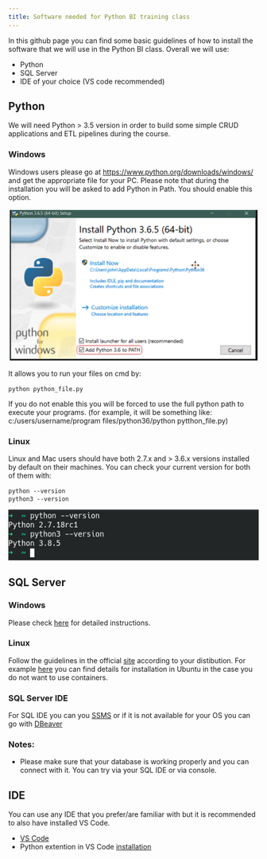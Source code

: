 ```yaml
---
title: Software needed for Python BI training class
---
```


In this github page you can find some basic guidelines of how to install the software that we will use in the Python BI class. Overall we will use:

- Python
- SQL Server
- IDE of your choice (VS code recommended)

## Python

We will need Python > 3.5 version in order to build some simple CRUD applications and ETL pipelines during the course.

### Windows

Windows users please go at https://www.python.org/downloads/windows/ and get the appropriate file for your PC. Please note that during the installation you will be asked to add Python in Path. You should enable this option.

![alt text](../images/pythonpath.png)

It allows you to run your files on cmd by:

```
python python_file.py
```

If you do not enable this you will be forced to use the full python path to execute your programs. (for example, it will be something like:
c:/users/username/program files/python36/python pytthon_file.py)

### Linux

Linux and Mac users should have both 2.7.x and > 3.6.x versions installed by default on their machines. You can check your current version for both of them with:

```
python --version
python3 --version
```

![alt text](../images/pythonv.png)

## SQL Server

### Windows

Please check [here](https://github.com/codehub-learn/business-intelligence-devenv-setup#required-software) for detailed instructions.

### Linux

Follow the guidelines in the official [site](https://www.microsoft.com/en-us/sql-server/sql-server-downloads) according to your distibution.
For example [here](https://docs.microsoft.com/en-us/sql/linux/quickstart-install-connect-ubuntu?view=sql-server-ver15) you can find details for installation in Ubuntu in the case you do not want to use containers.

### SQL Server IDE

For SQL IDE you can you [SSMS](https://docs.microsoft.com/en-us/sql/ssms/download-sql-server-management-studio-ssms?view=sql-server-ver15) or if it is not available for your OS you can go with [DBeaver](https://dbeaver.io/)

### Notes:

- Please make sure that your database is working properly and you can connect with it. You can try via your SQL IDE or via console.

## IDE

You can use any IDE that you prefer/are familiar with but it is recommended to also have installed VS Code.

- [VS Code](https://code.visualstudio.com/download)
- Python extention in VS Code [installation](https://code.visualstudio.com/docs/languages/python)
